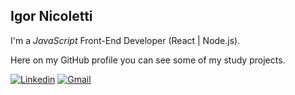 ## Igor Nicoletti

I'm a _JavaScript_ Front-End Developer (React | Node.js).<br/>

Here on my GitHub profile you can see some of my study projects.

[![Linkedin](https://img.shields.io/badge/-igornicoletti-0A66C2?style=flat-square&logo=Linkedin&logoColor=white&link=https://www.linkedin.com/in/igornicoletti/)](https://www.linkedin.com/in/igornicoletti/)
[![Gmail](https://img.shields.io/badge/-igor93nicoletti@gmail.com-EA4335?style=flat-square&logo=Gmail&logoColor=white&link=mailto:igor93nicoletti@gmail.com)](mailto:igor93nicoletti@gmail.com)
